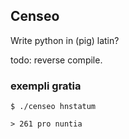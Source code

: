 ## Censeo

Write python in (pig) latin?

todo: reverse compile.

### exempli gratia

```
$ ./censeo hnstatum

> 261 pro nuntia
```
